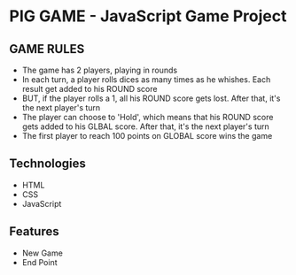 # PIG GAME - JavaScript Game Project

## GAME RULES

- The game has 2 players, playing in rounds
- In each turn, a player rolls dices as many times as he whishes. Each result get added to his ROUND score
- BUT, if the player rolls a 1, all his ROUND score gets lost. After that, it's the next player's turn
- The player can choose to 'Hold', which means that his ROUND score gets added to his GLBAL score. After that, it's the next player's turn
- The first player to reach 100 points on GLOBAL score wins the game

## Technologies

- HTML
- CSS
- JavaScript

## Features

- New Game
- End Point
